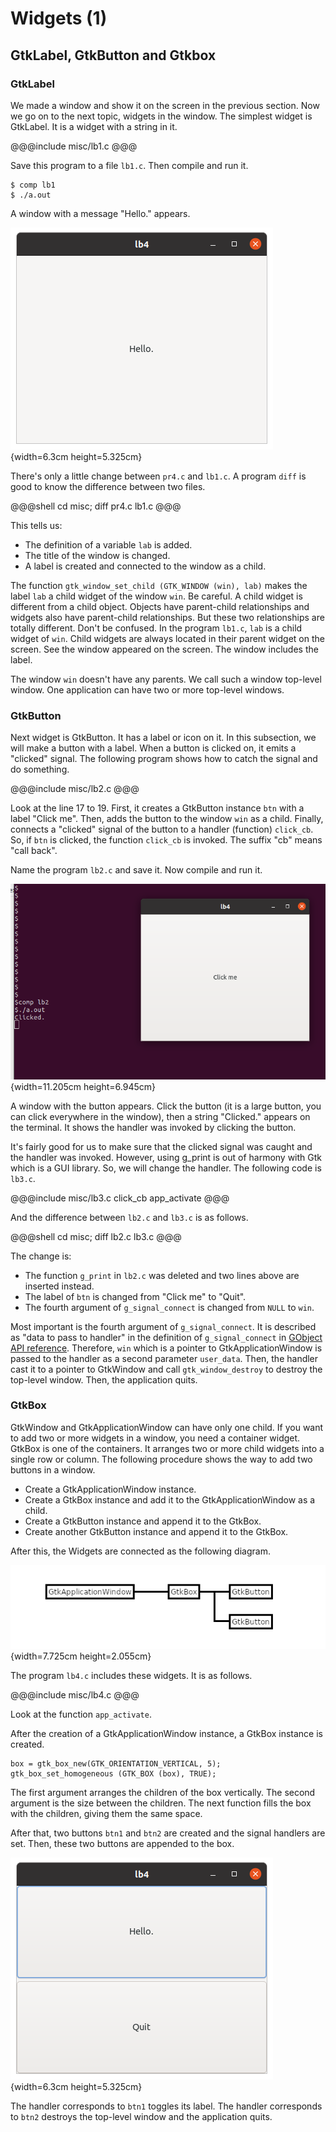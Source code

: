 # Widgets (1)

## GtkLabel, GtkButton and Gtkbox

### GtkLabel

We made a window and show it on the screen in the previous section.
Now we go on to the next topic, widgets in the window.
The simplest widget is GtkLabel.
It is a widget with a string in it.

@@@include
misc/lb1.c
@@@

Save this program to a file `lb1.c`.
Then compile and run it.

    $ comp lb1
    $ ./a.out

A window with a message "Hello." appears.

![Screenshot of the label](../image/screenshot_lb1.png){width=6.3cm height=5.325cm}

There's only a little change between `pr4.c` and `lb1.c`.
A program `diff` is good to know the difference between two files.

@@@shell
cd misc; diff pr4.c lb1.c
@@@

This tells us:

- The definition of a variable `lab` is added.
- The title of the window is changed.
- A label is created and connected to the window as a child.

The function `gtk_window_set_child (GTK_WINDOW (win), lab)` makes the label `lab` a child widget of the window `win`.
Be careful.
A child widget is different from a child object.
Objects have parent-child relationships and widgets also have parent-child relationships.
But these two relationships are totally different.
Don't be confused.
In the program `lb1.c`, `lab` is a child widget of `win`.
Child widgets are always located in their parent widget on the screen.
See the window appeared on the screen.
The window includes the label.

The window `win` doesn't have any parents.
We call such a window top-level window.
One application can have two or more top-level windows.

### GtkButton

Next widget is GtkButton.
It has a label or icon on it.
In this subsection, we will make a button with a label.
When a button is clicked on, it emits a "clicked" signal.
The following program shows how to catch the signal and do something.

@@@include
misc/lb2.c
@@@

Look at the line 17 to 19.
First, it creates a GtkButton instance `btn` with a label "Click me".
Then, adds the button to the window `win` as a child.
Finally, connects a "clicked" signal of the button to a handler (function) `click_cb`.
So, if `btn` is clicked, the function `click_cb` is invoked.
The suffix "cb" means "call back".

Name the program `lb2.c` and save it. 
Now compile and run it.

![Screenshot of the label](../image/screenshot_lb2.png){width=11.205cm height=6.945cm}
 
A window with the button appears.
Click the button (it is a large button, you can click everywhere in the window), then a string "Clicked." appears on the terminal.
It shows the handler was invoked by clicking the button.

It's fairly good for us to make sure that the clicked signal was caught and the handler was invoked.
However, using g_print is out of harmony with Gtk which is a GUI library.
So, we will change the handler.
The following code is `lb3.c`.

@@@include
misc/lb3.c click_cb app_activate
@@@

And the difference between `lb2.c` and `lb3.c` is as follows.

@@@shell
cd misc; diff lb2.c lb3.c
@@@

The change is:

- The function `g_print` in `lb2.c` was deleted and two lines above are inserted instead.
- The label of `btn` is changed from "Click me" to "Quit".
- The fourth argument of `g_signal_connect` is changed from `NULL` to `win`. 

Most important is the fourth argument of `g_signal_connect`.
It is described as "data to pass to handler" in the definition of `g_signal_connect` in [GObject API reference](https://developer.gnome.org/gobject/stable/gobject-Signals.html#g-signal-connect).
Therefore, `win` which is a pointer to GtkApplicationWindow is passed to the handler as a second parameter `user_data`.
Then, the handler cast it to a pointer to GtkWindow and call `gtk_window_destroy` to destroy the top-level window.
Then, the application quits.

### GtkBox

GtkWindow and GtkApplicationWindow can have only one child.
If you want to add two or more widgets in a window, you need a container widget.
GtkBox is one of the containers.
It arranges two or more child widgets into a single row or column.
The following procedure shows the way to add two buttons in a window.

- Create a GtkApplicationWindow instance.
- Create a GtkBox instance and add it to the GtkApplicationWindow as a child.
- Create a GtkButton instance and append it to the GtkBox.
- Create another GtkButton instance and append it to the GtkBox.

After this, the Widgets are connected as the following diagram.

![Parent-child relationship](../image/box.png){width=7.725cm height=2.055cm}

The program `lb4.c` includes these widgets.
It is as follows.

@@@include
misc/lb4.c
@@@

Look at the function `app_activate`.

After the creation of a GtkApplicationWindow instance, a GtkBox instance is created.

    box = gtk_box_new(GTK_ORIENTATION_VERTICAL, 5);
    gtk_box_set_homogeneous (GTK_BOX (box), TRUE);

The first argument arranges the children of the box vertically.
The second argument is the size between the children.
The next function fills the box with the children, giving them the same space.

After that, two buttons `btn1` and `btn2` are created and the signal handlers are set.
Then, these two buttons are appended to the box.

![Screenshot of the box](../image/screenshot_lb4.png){width=6.3cm height=5.325cm}

The handler corresponds to `btn1` toggles its label.
The handler corresponds to `btn2` destroys the top-level window and the application quits.

